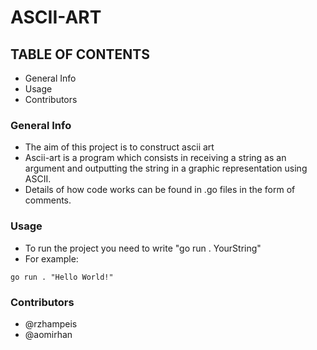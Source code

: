# ASCII-ART

## TABLE OF CONTENTS
* General Info
* Usage
* Contributors


### General Info
* The aim of this project is to construct ascii art
* Ascii-art is a program which consists in receiving a string as an argument and outputting the string in a graphic representation using ASCII.
* Details of how code works can be found in .go files in the form of comments.

### Usage
* To run the project you need to write "go run . YourString"
* For example:
``` 
go run . "Hello World!"
```
### Contributors
* @rzhampeis 
* @aomirhan  
